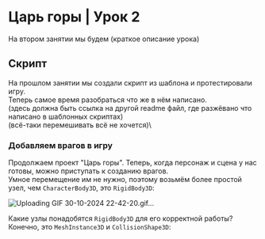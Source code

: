 # Царь горы | Урок 2

На втором занятии мы будем (краткое описание урока)

## Скрипт

На прошлом занятии мы создали скрипт из шаблона и протестировали игру.\
Теперь самое время разобраться что же в нём написано.\
(здесь должна быть ссылка на другой readme файл, где разжёвано что написано в шаблонных скриптах)\
(всё-таки перемешивать всё не хочется)\

### Добавляем врагов в игру

Продолжаем проект "Царь горы".
Теперь, когда персонаж и сцена у нас готовы, можно приступать к созданию врагов.\
Умное перемещение им не нужно, поэтому возьмём более простой узел, чем `CharacterBody3D`, это `RigidBody3D`:

![Uploading GIF 30-10-2024 22-42-20.gif…]()


Какие узлы понадобятся `RigidBody3D` для его корректной работы?
Конечно, это `MeshInstance3D` и `CollisionShape3D`:





